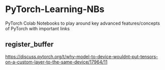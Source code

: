 # PyTorch-Learning-NBs
PyTorch Colab Notebooks to play around key advanced features/concepts of PyTorch with important links

## register_buffer

https://discuss.pytorch.org/t/why-model-to-device-wouldnt-put-tensors-on-a-custom-layer-to-the-same-device/17964/11
